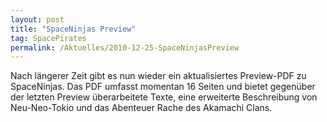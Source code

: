 ```yaml
---
layout: post
title: "SpaceNinjas Preview"
tag: SpacePirates
permalink: /Aktuelles/2010-12-25-SpaceNinjasPreview
---
```


Nach längerer Zeit gibt es nun wieder ein aktualisiertes Preview-PDF zu SpaceNinjas. Das PDF umfasst momentan 16 Seiten und bietet gegenüber der letzten Preview überarbeitete Texte, eine erweiterte Beschreibung von Neu-Neo-Tokio und das Abenteuer Rache des Akamachi Clans.


